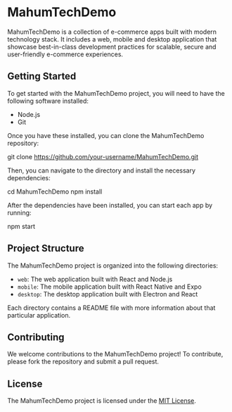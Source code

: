 # MahumTechDemo

MahumTechDemo is a collection of e-commerce apps built with modern technology stack. It includes a web, mobile and desktop application that showcase best-in-class development practices for scalable, secure and user-friendly e-commerce experiences.

## Getting Started

To get started with the MahumTechDemo project, you will need to have the following software installed:

- Node.js
- Git

Once you have these installed, you can clone the MahumTechDemo repository:

git clone https://github.com/your-username/MahumTechDemo.git


Then, you can navigate to the directory and install the necessary dependencies:

cd MahumTechDemo
npm install


After the dependencies have been installed, you can start each app by running:

npm start


## Project Structure

The MahumTechDemo project is organized into the following directories:

- `web`: The web application built with React and Node.js
- `mobile`: The mobile application built with React Native and Expo
- `desktop`: The desktop application built with Electron and React

Each directory contains a README file with more information about that particular application.

## Contributing

We welcome contributions to the MahumTechDemo project! To contribute, please fork the repository and submit a pull request.

## License

The MahumTechDemo project is licensed under the [MIT License](https://opensource.org/licenses/MIT).
